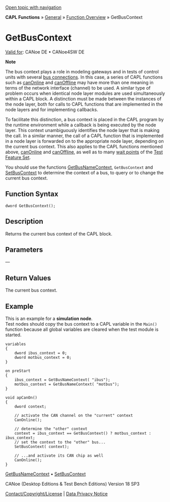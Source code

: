 [Open topic with navigation](../../../../../CANoeDEFamily.htm#Topics/CAPLFunctions/Other/Functions/CAPLfunctionGetBusContext.md)

**CAPL Functions** » [General](../CAPLGeneralStartPage.md) » [Function Overview](../CAPLfunctionsGeneralOverview.md) » GetBusContext

# GetBusContext

[Valid for](../../../Shared/FeatureAvailability.md): CANoe DE • CANoe4SW DE

**Note**

The bus context plays a role in modeling gateways and in tests of control units with several [bus connections](../../../Shared/CAPL/General/TestMultiBusEnvironment.md). In this case, a series of CAPL functions such as [canOnline](CAPLfunctionCanOnline.md) and [canOffline](CAPLfunctionCanOffline.md) may have more than one meaning in terms of the network interface (channel) to be used. A similar type of problem occurs when identical node layer modules are used simultaneously within a CAPL block. A distinction must be made between the instances of the node layer, both for calls to CAPL functions that are implemented in the node layers and for implementing callbacks.

To facilitate this distinction, a bus context is placed in the CAPL program by the runtime environment while a callback is being executed by the node layer. This context unambiguously identifies the node layer that is making the call. In a similar manner, the call of a CAPL function that is implemented in a node layer is forwarded on to the appropriate node layer, depending on the current bus context. This also applies to the CAPL functions mentioned above, [canOnline](CAPLfunctionCanOnline.md) and [canOffline](CAPLfunctionCanOffline.md), as well as to many [wait points](../../../CANoeCANalyzer/Test/TestFeatureSet/TFSWait.md) of the [Test Feature Set](../../../CANoeCANalyzer/Test/TestFeatures.md).

You should use the functions [GetBusNameContext](CAPLfunctionGetBusNameContext.md), `GetBusContext` and [SetBusContext](CAPLfunctionSetBusContext.md) to determine the context of a bus, to query or to change the current bus context.

## Function Syntax

```
dword GetBusContext();
```

## Description

Returns the current bus context of the CAPL block.

## Parameters

—

## Return Values

The current bus context.

## Example

This is an example for a **simulation node**.  
Test nodes should copy the bus context to a CAPL variable in the `Main()` function because all global variables are cleared when the test module is started.

```plaintext
variables
{
    dword ibus_context = 0;
    dword motbus_context = 0;
}

on preStart
{
    ibus_context = GetBusNameContext( "ibus");
    motbus_context = GetBusNameContext( "motbus");
}

void apCanOn()
{
    dword context;

    // activate the CAN channel on the "current" context
    CanOnline();

    // determine the "other" context
    context = ibus_context == GetBusContext() ? motbus_context : ibus_context;
    // set the context to the "other" bus...
    SetBusContext( context);

    // ...and activate its CAN chip as well
    CanOnline();
}
```

[GetBusNameContext](CAPLfunctionGetBusNameContext.md) • [SetBusContext](CAPLfunctionSetBusContext.md)

CANoe (Desktop Editions & Test Bench Editions) Version 18 SP3

[Contact/Copyright/License](../../../Shared/ContactCopyrightLicense.md) | [Data Privacy Notice](https://www.vector.com/int/en/company/get-info/privacy-policy/)
